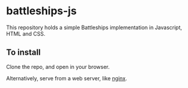 # battleships-js

This repository holds a simple Battleships implementation in Javascript, HTML and CSS.

## To install

Clone the repo, and open in your browser.

Alternatively, serve from a web server, like [nginx](https://www.nginx.com).
